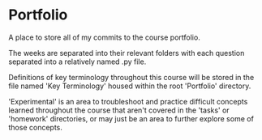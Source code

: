 # Portfolio
A place to store all of my commits to the course portfolio.

The weeks are separated into their relevant folders with each question separated into a relatively named .py file.

Definitions of key terminology throughout this course will be stored in the file named 'Key Terminology' housed within the root 'Portfolio' directory.

'Experimental' is an area to troubleshoot and practice difficult concepts learned throughout the course that aren't covered in the 'tasks' or 'homework' directories, or may just be an area to further explore some of those concepts.